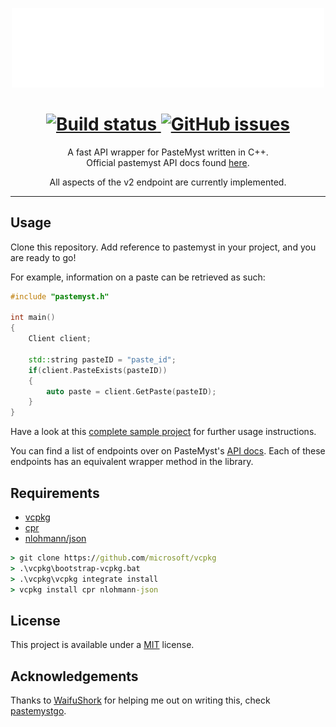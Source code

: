 <p align="center">
    <a href="https://paste.myst.rs/">
        <img width="500" src="logo.png" alt="Logo" /><br>
    </a>
</p>

<h1 align="center"> 
    <a href="https://github.com/billyeatcookies/pastemyst-cpp/actions">
        <img alt="Build status" src="https://img.shields.io/github/issues-pr/billyeatcookies/pastemyst.cpp?style=for-the-badge">
    </a>
    <a href="https://github.com/billyeatcookies/pastemyst-cpp/issues">
        <img alt="GitHub issues" src="https://img.shields.io/github/issues/billyeatcookies/pastemyst-cpp?style=for-the-badge&logo=github">
    </a>
</h1>

<p align="center">
A fast API wrapper for PasteMyst written in C++. </br>
Official pastemyst API docs found <a href="https://paste.myst.rs/api-docs/index">here</a>.
</p>
<p align="center">
All aspects of the v2 endpoint are currently implemented.
</p>

---

## Usage

Clone this repository. Add reference to pastemyst in your project, and you are ready to go!

For example, information on a paste can be retrieved as such:

```cpp
#include "pastemyst.h"

int main()
{
    Client client;

    std::string pasteID = "paste_id";
    if(client.PasteExists(pasteID))
    {
        auto paste = client.GetPaste(pasteID);
    }
}
```
Have a look at this [complete sample project](https://github.com/billyeatcookies/pastemyst-cpp/tree/master/pastemyst.sample) for further usage instructions.

You can find a list of endpoints over on PasteMyst's [API docs](https://paste.myst.rs/api-docs/). Each of these endpoints has an equivalent wrapper method in the library. 

## Requirements

- [vcpkg](https://github.com/microsoft/vcpkg)
- [cpr](https://github.com/whoshuu/cpr)
- [nlohmann/json](https://github.com/nlohmann/json)

```cmd
> git clone https://github.com/microsoft/vcpkg
> .\vcpkg\bootstrap-vcpkg.bat
> .\vcpkg\vcpkg integrate install
> vcpkg install cpr nlohmann-json
```

## License

This project is available under a [MIT](./LICENSE) license.

## Acknowledgements

Thanks to [WaifuShork](https://github.com/WaifuShork) for helping me out on writing this, check [pastemystgo](https://github.com/WaifuShork/pastemystgo).

